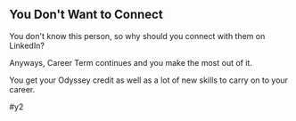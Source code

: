 ## You Don't Want to Connect

You don't know this person, so why should you connect with them on LinkedIn?

Anyways, Career Term continues and you make the most out of it.

You get your Odyssey credit as well as a lot of new skills to carry on to your career.  

#y2